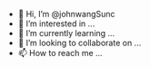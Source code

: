 - 👋 Hi, I’m @johnwangSunc
- 👀 I’m interested in ...
- 🌱 I’m currently learning ...
- 💞️ I’m looking to collaborate on ...
- 📫 How to reach me ...

<!---
johnwangSunc/johnwangSunc is a ✨ special ✨ repository because its `README.md` (this file) appears on your GitHub profile.
You can click the Preview link to take a look at your changes.
--->
